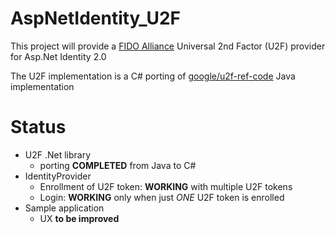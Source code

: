AspNetIdentity_U2F
==================

This project will provide a [FIDO Alliance](https://fidoalliance.org/) Universal 2nd Factor (U2F) provider for Asp.Net Identity 2.0

The U2F implementation is a C# porting of [google/u2f-ref-code](https://github.com/google/u2f-ref-code) Java implementation

Status
==================
  - U2F .Net library
    - porting **COMPLETED** from Java to C#
  - IdentityProvider
    - Enrollment of U2F token: **WORKING** with multiple U2F tokens
    - Login: **WORKING** only when just *ONE* U2F token is enrolled
  - Sample application
    - UX **to be improved** 
